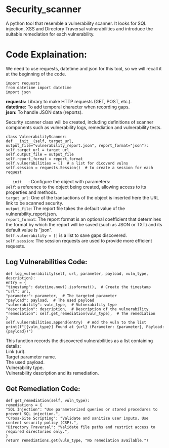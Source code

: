 # Security_scanner
A python tool that resemble a vulnerability scanner. It looks for SQL injection, XSS and Directory Traversal vulnerabilities and introduce the suitable remediation for each vulnerability. 


# Code Explaination: 
We need to use requests, datetime and json for this tool, so we will recall it at the beginning of the code.

`import requests`  
`from datetime import datetime`  
`import json`  

**requests:** Library to make HTTP requests (GET, POST, etc.).  
**datetime:** To add temporal character when recording gaps.  
**json:** To handle JSON data (reports).  

Security scanner class will be created, including definitions of scanner components such as vulnerability logs, remediation and vulnerability tests.

`class VulnerabilityScanner:`  
    `def __init__(self, target_url, output_file="vulnerability_report.json", report_format="json"):`  
        `self.target_url = target_url`  
        `self.output_file = output_file`  
        `self.report_format = report_format`  
        `self.vulnerabilities = []  # a list for dicoverd vulns`  
        `self.session = requests.Session()  # to create a session for each request `  

`__ init __`: Configure the object with parameters:  
`self`: a reference to the object being created, allowing access to its properties and methods.  
`target_url`: One of the transactions of the object is inserted here the URL link to be scanned security.  
`output_file`: The report file takes the default value of the vulnerability_report.json.  
`report_format`: The report format is an optional coefficient that determines the format by which the report will be saved (such as JSON or TXT) and its default value is "json".  
`Self.vulnerability = []` is a list to save gaps discovered.  
`self.session`: The session requests are used to provide more efficient requests.  

## Log Vulnerabilities Code:  
`def log_vulnerability(self, url, parameter, payload, vuln_type, description):`  
    `entry = {`  
        `"timestamp": datetime.now().isoformat(),  # Create the timestamp`  
        `"url": url,`  
        `"parameter": parameter,  # The targeted parameter`  
        `"payload": payload,  # The used payload`  
        `"vulnerability": vuln_type,  # Vulnerability type`  
        `"description": description,  # Description of the vulnerability`  
        `"remediation": self.get_remediation(vuln_type),  # The remediation`  
    `}`  
    `self.vulnerabilities.append(entry)  # Add the vuln to the list`  
    `print(f"[{vuln_type}] Found at {url} (Parameter: {parameter}, Payload: {payload})")`  

This function records the discovered vulnerabilities as a list containing details:    
Link (url).  
Target parameter name.  
The used payload.  
Vulnerability type.  
Vulnerability description and its remediation.  

## Get Remediation Code:
`def get_remediation(self, vuln_type):`  
    `remediations = {`  
                `"SQL Injection": "Use parameterized queries or stored procedures to prevent SQL injection.",`  
                `"Cross-Site Scripting": "Validate and sanitize user inputs. Use content security policy (CSP).",`  
                `"Directory Traversal": "Validate file paths and restrict access to required directories only.",`  
    `}`  
     `return remediations.get(vuln_type, "No remediation available.")`  
     



